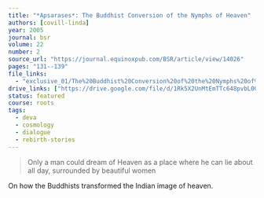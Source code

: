 ```yaml
---
title: "*Apsarases*: The Buddhist Conversion of the Nymphs of Heaven"
authors: [covill-linda]
year: 2005
journal: bsr
volume: 22
number: 2
source_url: "https://journal.equinoxpub.com/BSR/article/view/14026"
pages: "131--139"
file_links:
  - "exclusive_01/The%20Buddhist%20Conversion%20of%20the%20Nymphs%20of%20Heaven%20-%20Linda%20Covill.pdf"
drive_links: ["https://drive.google.com/file/d/1Rk5X2UnMtEmTTc648pvbL0GVeV4_P9Wy/view?usp=drivesdk"]
status: featured
course: roots
tags:
  - deva
  - cosmology
  - dialogue
  - rebirth-stories
---
```


> Only a man could dream of Heaven as a place where he can lie about all day, surrounded by beautiful women

On how the Buddhists transformed the Indian image of heaven.
